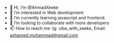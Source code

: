 - 👋 Hi, I’m @AhmadXeeke
- 👀 I’m interested in Web development
- 🌱 I’m currently learning javascript and frontend.
- 💞️ I’m looking to collaborate with more developers
- 📫 How to reach me :Ig: vibe_with_xeeke, Email: ashamed.muhammad@gmail.com

<!---
AhmadXeeke/AhmadXeeke is a ✨ special ✨ repository because its `README.md` (this file) appears on your GitHub profile.
You can click the Preview link to take a look at your changes.
--->
